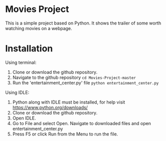 # Movies Project

This is a simple project based on Python. It shows the trailer of some worth watching movies on a webpage.

# Installation

Using terminal:
1. Clone or download the github repository.
2. Navigate to the github repository
   `cd Movies-Project-master`
3. Run the 'entertainment_center.py' file
   `python entertainment_center.py`
   
Using IDLE:
1. Python along with IDLE must be installed, for help visit https://www.python.org/downloads/
2. Clone or download the github repository.
3. Open IDLE.
4. Go to File and select Open. Navigate to downloaded files
   and open entertainment_center.py 
5. Press F5 or click Run from the Menu to run the file.
  
 


